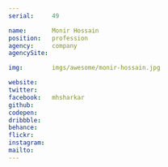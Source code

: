```yaml
---
serial:     49

name:       Monir Hossain
position:   profession
agency:     company
agencySite:

img:        imgs/awesome/monir-hossain.jpg

website:    
twitter:    
facebook:   mhsharkar
github:     
codepen:    
dribbble:   
behance:    
flickr:     
instagram:  
mailto:     
---
```

